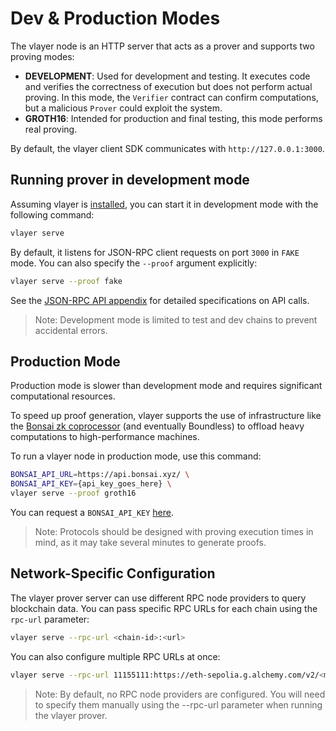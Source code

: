 # Dev & Production Modes

The vlayer node is an HTTP server that acts as a prover and supports two proving modes:
- **DEVELOPMENT**: Used for development and testing. It executes code and verifies the correctness of execution but does not perform actual proving. In this mode, the `Verifier` contract can confirm computations, but a malicious `Prover` could exploit the system.
- **GROTH16**: Intended for production and final testing, this mode performs real proving.

By default, the vlayer client SDK communicates with `http://127.0.0.1:3000`.

## Running prover in development mode
Assuming vlayer is [installed](/getting-started/installation.html), you can start it in development mode with the following command:
```sh
vlayer serve
```
By default, it listens for JSON-RPC client requests on port `3000` in `FAKE` mode. You can also specify the `--proof` argument explicitly:
```sh
vlayer serve --proof fake
```
See the [JSON-RPC API appendix](/appendix/api.md) for detailed specifications on API calls.
> Note: Development mode is limited to test and dev chains to prevent accidental errors.

## Production Mode
Production mode is slower than development mode and requires significant computational resources. 

To speed up proof generation, vlayer supports the use of infrastructure like the [Bonsai zk coprocessor](https://www.bonsai.xyz/) (and eventually Boundless) to offload heavy computations to high-performance machines.

To run a vlayer node in production mode, use this command:

```sh
BONSAI_API_URL=https://api.bonsai.xyz/ \
BONSAI_API_KEY={api_key_goes_here} \
vlayer serve --proof groth16
```

You can request a `BONSAI_API_KEY` [here](https://docs.google.com/forms/d/e/1FAIpQLSf9mu18V65862GS4PLYd7tFTEKrl90J5GTyzw_d14ASxrruFQ/viewform).

> Note: Protocols should be designed with proving execution times in mind, as it may take several minutes to generate proofs.

## Network-Specific Configuration
The vlayer prover server can use different RPC node providers to query blockchain data. You can pass specific RPC URLs for each chain using the `rpc-url` parameter:
```sh
vlayer serve --rpc-url <chain-id>:<url>
```

You can also configure multiple RPC URLs at once:
```sh
vlayer serve --rpc-url 11155111:https://eth-sepolia.g.alchemy.com/v2/<mainnet_api_key> --rpc-url 1:https://eth-mainnet.alchemyapi.io/v2/<alchemy_api_key>
```

> Note: By default, no RPC node providers are configured. You will need to specify them manually using the --rpc-url parameter when running the vlayer prover.